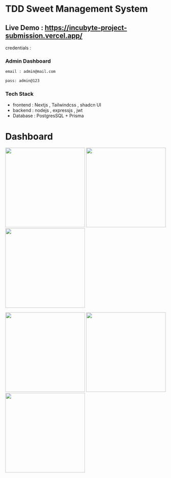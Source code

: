 # TDD Sweet Management System 
## Live Demo : https://incubyte-project-submission.vercel.app/

credentials :
### Admin Dashboard
```bash
email : admin@mail.com
```

```bash
pass: admin@123
```


### Tech Stack 
- frontend : Nextjs , Tailwindcss , shadcn UI
- backend : nodejs , expressjs , jwt
- Database : PostgresSQL + Prisma

# Dashboard
<p float="left">
  <img src="https://i.ibb.co/dwxq62yw/Screenshot-85.png" width="250" />
  <img src="https://i.ibb.co/QvHwfGsG/Screenshot-86.png" width="250" />
  <img src="https://i.ibb.co/V0F8NBMW/Screenshot-87.png" width="250" />
</p>

<p float="left">
  <img src="https://i.ibb.co/WbZjCBZ/Screenshot-88.png" width="250" />
  <img src="https://i.ibb.co/6cG8yqSZ/Screenshot-89.png" width="250" />
  <img src="https://i.ibb.co/q3kDMfZG/Screenshot-90.png" width="250" />
</p>
